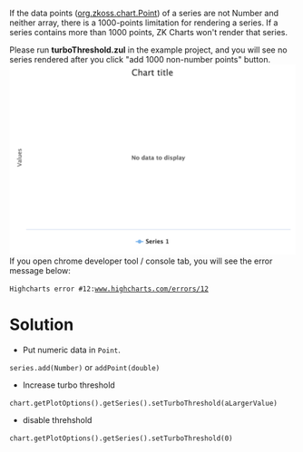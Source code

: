 If the data points
([org.zkoss.chart.Point](https://www.zkoss.org/javadoc/latest/zkcharts/org/zkoss/chart/Point.html)) of a
series are not Number and neither array, there is a 1000-points
limitation for rendering a series. If a series contains more than 1000
points, ZK Charts won't render that series.

Please run **turboThreshold.zul** in the example project, and you will
see no series rendered after you click "add 1000 non-number points"
button. ![](images/Zkcharts-essentials-overTurboThreshold.png) If
you open chrome developer tool / console tab, you will see the error
message below:

` Highcharts error #12: `[`www.highcharts.com/errors/12`](https://www.highcharts.com/errors/12)

# Solution

- Put numeric data in `Point`.

`series.add(Number)` or `addPoint(double)`

- Increase turbo threshold

`chart.getPlotOptions().getSeries().setTurboThreshold(aLargerValue)`

- disable threhshold

`chart.getPlotOptions().getSeries().setTurboThreshold(0)`
